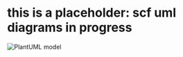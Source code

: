 # this is a placeholder: scf uml diagrams in progress

![PlantUML model](http://www.plantuml.com/plantuml/proxy?cache=no&src=https://raw.githubusercontent.com/Ignyte-Assurance-Platform/test/main/ignyteforge-uml.iuml)
